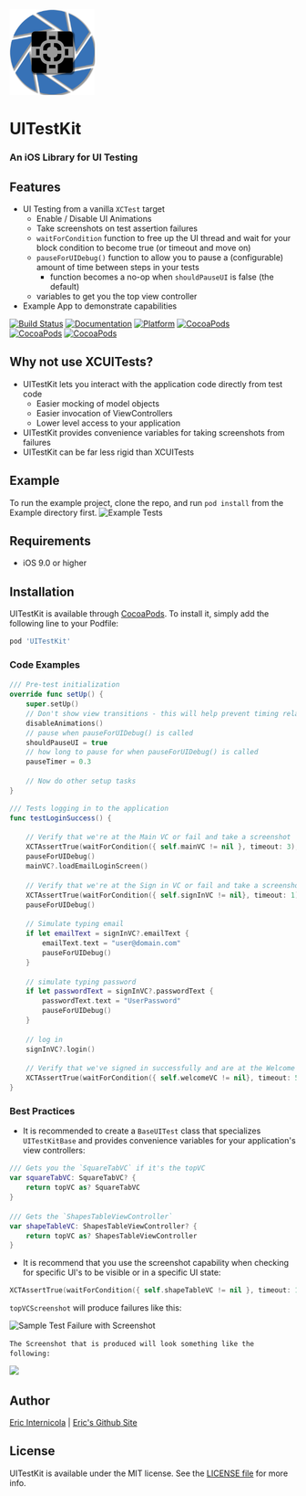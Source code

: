 
<img src="https://github.com/intere/UITestKit/blob/master/Example/UITestKit/Media.xcassets/AppLogo.imageset/AppLogo.png?raw=true" width="150">

# UITestKit

### An iOS Library for UI Testing

## Features
- UI Testing from a vanilla `XCTest` target
    - Enable / Disable UI Animations
    - Take screenshots on test assertion failures
    - `waitForCondition` function to free up the UI thread and wait for your block condition to become true (or timeout and move on)
    - `pauseForUIDebug()` function to allow you to pause a (configurable) amount of time between steps in your tests
        - function becomes a no-op when `shouldPauseUI` is false (the default)
    - variables to get you the top view controller
- Example App to demonstrate capabilities

[![Build Status](https://travis-ci.org/intere/UITestKit.svg?branch=develop)](https://travis-ci.org/intere/UITestKit)
[![Documentation](https://intere.github.io/UITestKit/badge.svg)](https://intere.github.io/UITestKit/index.html)
[![Platform](https://img.shields.io/badge/Platforms-iOS-lightgray.svg?style=flat)](http://cocoadocs.org/docsets/UITestKit)
[![CocoaPods](https://img.shields.io/cocoapods/v/UITestKit.svg)](https://cocoapods.org/pods/UITestKit)  
 [![CocoaPods](https://img.shields.io/cocoapods/dt/UITestKit.svg)](https://cocoapods.org/pods/UITestKit) [![CocoaPods](https://img.shields.io/cocoapods/dm/UITestKit.svg)](https://cocoapods.org/pods/UITestKit)

## Why not use XCUITests?
- UITestKit lets you interact with the application code directly from test code
    - Easier mocking of model objects
    - Easier invocation of ViewControllers
    - Lower level access to your application
- UITestKit provides convenience variables for taking screenshots from failures
- UITestKit can be far less rigid than XCUITests

## Example
To run the example project, clone the repo, and run `pod install` from the Example directory first.
![Example Tests](https://user-images.githubusercontent.com/2284832/50541549-86a3e080-0b65-11e9-95d2-176b9ce3164b.gif)

## Requirements
- iOS 9.0 or higher

## Installation

UITestKit is available through [CocoaPods](http://cocoapods.org). To install
it, simply add the following line to your Podfile:

```ruby
pod 'UITestKit'
```

### Code Examples

```swift
/// Pre-test initialization
override func setUp() {
    super.setUp()
    // Don't show view transitions - this will help prevent timing related failures
    disableAnimations()
    // pause when pauseForUIDebug() is called
    shouldPauseUI = true
    // how long to pause for when pauseForUIDebug() is called
    pauseTimer = 0.3

    // Now do other setup tasks
}
```

```swift
/// Tests logging in to the application
func testLoginSuccess() {

    // Verify that we're at the Main VC or fail and take a screenshot
    XCTAssertTrue(waitForCondition({ self.mainVC != nil }, timeout: 3), topVCScreenshot)
    pauseForUIDebug()
    mainVC?.loadEmailLoginScreen()

    // Verify that we're at the Sign in VC or fail and take a screenshot
    XCTAssertTrue(waitForCondition({ self.signInVC != nil}, timeout: 1), topVCScreenshot)
    pauseForUIDebug()

    // Simulate typing email
    if let emailText = signInVC?.emailText {
        emailText.text = "user@domain.com"
        pauseForUIDebug()
    }

    // simulate typing password
    if let passwordText = signInVC?.passwordText {
        passwordText.text = "UserPassword"
        pauseForUIDebug()
    }

    // log in
    signInVC?.login()

    // Verify that we've signed in successfully and are at the Welcome VC or fail and take a screenshot
    XCTAssertTrue(waitForCondition({ self.welcomeVC != nil}, timeout: 5), topVCScreenshot)
}
```

### Best Practices
- It is recommended to create a `BaseUITest` class that specializes `UITestKitBase` and provides convenience variables for your application's view controllers:

```swift
/// Gets you the `SquareTabVC` if it's the topVC
var squareTabVC: SquareTabVC? {
    return topVC as? SquareTabVC
}

/// Gets the `ShapesTableViewController`
var shapeTableVC: ShapesTableViewController? {
    return topVC as? ShapesTableViewController
}
```

- It is recommend that you use the screenshot capability when checking for specific UI's to be visible or in a specific UI state:

```swift
XCTAssertTrue(waitForCondition({ self.shapeTableVC != nil }, timeout: 1), topVCScreenshot)
```

`topVCScreenshot` will produce failures like this:

![Sample Test Failure with Screenshot](https://user-images.githubusercontent.com/2284832/50541750-3a5a9f80-0b69-11e9-9a49-1b14615e0d33.png)

`The Screenshot that is produced will look something like the following:`

<img src="https://user-images.githubusercontent.com/2284832/50541754-4f373300-0b69-11e9-9db8-f5f9e7a4b779.png" width="300">


## Author

[Eric Internicola](https://github.com/intere) | [Eric's Github Site](https://intere.github.io/)

## License

UITestKit is available under the MIT license. See the [LICENSE file](https://raw.githubusercontent.com/intere/UITestKit/master/LICENSE) for more info.
